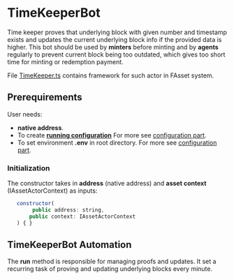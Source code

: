 # TimeKeeperBot

Time keeper proves that underlying block with given number and timestamp exists and updates the current underlying block info if the provided data is higher. This bot should be used by **minters** before minting and by **agents** regularly to prevent current block being too outdated, which gives too short time for minting or redemption payment.

File [TimeKeeper.ts](../src/actors/TimeKeeper.ts) contains framework for such actor in FAsset system.

## Prerequirements
User needs:
- **native address**.
- To create [**running configuration**](../../src/config/BotConfig.ts)
For more see [configuration part](../config.md).
- To set environment **.env** in root directory.
For more see [configuration part](../config.md).

### Initialization
The constructor takes in **address** (native address) and **asset context** (IAssetActorContext) as inputs:
```javascript
   constructor(
        public address: string,
       public context: IAssetActorContext
   ) { }
```
## TimeKeeperBot Automation
The **run** method is responsible for managing proofs and updates. It set a recurring task of proving and updating underlying blocks every minute.

